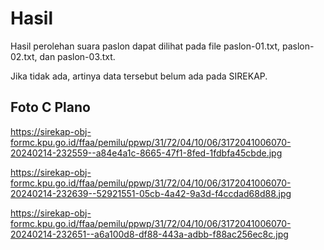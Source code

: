 # Hasil

Hasil perolehan suara paslon dapat dilihat pada file paslon-01.txt, paslon-02.txt, dan paslon-03.txt.

Jika tidak ada, artinya data tersebut belum ada pada SIREKAP.

## Foto C Plano

https://sirekap-obj-formc.kpu.go.id/ffaa/pemilu/ppwp/31/72/04/10/06/3172041006070-20240214-232559--a84e4a1c-8665-47f1-8fed-1fdbfa45cbde.jpg

https://sirekap-obj-formc.kpu.go.id/ffaa/pemilu/ppwp/31/72/04/10/06/3172041006070-20240214-232639--52921551-05cb-4a42-9a3d-f4ccdad68d88.jpg

https://sirekap-obj-formc.kpu.go.id/ffaa/pemilu/ppwp/31/72/04/10/06/3172041006070-20240214-232651--a6a100d8-df88-443a-adbb-f88ac256ec8c.jpg
